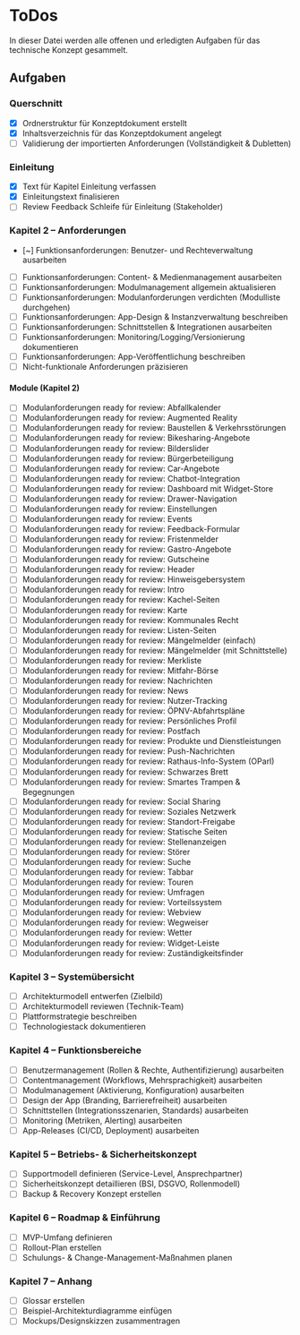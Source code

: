 # ToDos

In dieser Datei werden alle offenen und erledigten Aufgaben für das technische Konzept gesammelt.

## Aufgaben

### Querschnitt

- [x] Ordnerstruktur für Konzeptdokument erstellt
- [x] Inhaltsverzeichnis für das Konzeptdokument angelegt
- [ ] Validierung der importierten Anforderungen (Vollständigkeit & Dubletten)

### Einleitung

- [x] Text für Kapitel Einleitung verfassen
- [x] Einleitungstext finalisieren
- [ ] Review Feedback Schleife für Einleitung (Stakeholder)

### Kapitel 2 – Anforderungen

- [~] Funktionsanforderungen: Benutzer- und Rechteverwaltung ausarbeiten
- [ ] Funktionsanforderungen: Content- & Medienmanagement ausarbeiten
- [ ] Funktionsanforderungen: Modulmanagement allgemein aktualisieren
- [ ] Funktionsanforderungen: Modulanforderungen verdichten (Modulliste durchgehen)
- [ ] Funktionsanforderungen: App-Design & Instanzverwaltung beschreiben
- [ ] Funktionsanforderungen: Schnittstellen & Integrationen ausarbeiten
- [ ] Funktionsanforderungen: Monitoring/Logging/Versionierung dokumentieren
- [ ] Funktionsanforderungen: App-Veröffentlichung beschreiben
- [ ] Nicht-funktionale Anforderungen präzisieren

#### Module (Kapitel 2)

- [ ] Modulanforderungen ready for review: Abfallkalender
- [ ] Modulanforderungen ready for review: Augmented Reality
- [ ] Modulanforderungen ready for review: Baustellen & Verkehrs­störungen
- [ ] Modulanforderungen ready for review: Bikesharing-Angebote
- [ ] Modulanforderungen ready for review: Bilderslider
- [ ] Modulanforderungen ready for review: Bürgerbeteiligung
- [ ] Modulanforderungen ready for review: Car-Angebote
- [ ] Modulanforderungen ready for review: Chatbot-Integration
- [ ] Modulanforderungen ready for review: Dashboard mit Widget-Store
- [ ] Modulanforderungen ready for review: Drawer-Navigation
- [ ] Modulanforderungen ready for review: Einstellungen
- [ ] Modulanforderungen ready for review: Events
- [ ] Modulanforderungen ready for review: Feedback-Formular
- [ ] Modulanforderungen ready for review: Fristenmelder
- [ ] Modulanforderungen ready for review: Gastro-Angebote
- [ ] Modulanforderungen ready for review: Gutscheine
- [ ] Modulanforderungen ready for review: Header
- [ ] Modulanforderungen ready for review: Hinweisgebersystem
- [ ] Modulanforderungen ready for review: Intro
- [ ] Modulanforderungen ready for review: Kachel-Seiten
- [ ] Modulanforderungen ready for review: Karte
- [ ] Modulanforderungen ready for review: Kommunales Recht
- [ ] Modulanforderungen ready for review: Listen-Seiten
- [ ] Modulanforderungen ready for review: Mängelmelder (einfach)
- [ ] Modulanforderungen ready for review: Mängelmelder (mit Schnittstelle)
- [ ] Modulanforderungen ready for review: Merkliste
- [ ] Modulanforderungen ready for review: Mitfahr-Börse
- [ ] Modulanforderungen ready for review: Nachrichten
- [ ] Modulanforderungen ready for review: News
- [ ] Modulanforderungen ready for review: Nutzer-Tracking
- [ ] Modulanforderungen ready for review: ÖPNV-Abfahrtspläne
- [ ] Modulanforderungen ready for review: Persönliches Profil
- [ ] Modulanforderungen ready for review: Postfach
- [ ] Modulanforderungen ready for review: Produkte und Dienstleistungen
- [ ] Modulanforderungen ready for review: Push-Nachrichten
- [ ] Modulanforderungen ready for review: Rathaus-Info-System (OParl)
- [ ] Modulanforderungen ready for review: Schwarzes Brett
- [ ] Modulanforderungen ready for review: Smartes Trampen & Begegnungen
- [ ] Modulanforderungen ready for review: Social Sharing
- [ ] Modulanforderungen ready for review: Soziales Netzwerk
- [ ] Modulanforderungen ready for review: Standort-Freigabe
- [ ] Modulanforderungen ready for review: Statische Seiten
- [ ] Modulanforderungen ready for review: Stellenanzeigen
- [ ] Modulanforderungen ready for review: Störer
- [ ] Modulanforderungen ready for review: Suche
- [ ] Modulanforderungen ready for review: Tabbar
- [ ] Modulanforderungen ready for review: Touren
- [ ] Modulanforderungen ready for review: Umfragen
- [ ] Modulanforderungen ready for review: Vorteilssystem
- [ ] Modulanforderungen ready for review: Webview
- [ ] Modulanforderungen ready for review: Wegweiser
- [ ] Modulanforderungen ready for review: Wetter
- [ ] Modulanforderungen ready for review: Widget-Leiste
- [ ] Modulanforderungen ready for review: Zuständigkeitsfinder

### Kapitel 3 – Systemübersicht

- [ ] Architekturmodell entwerfen (Zielbild)
- [ ] Architekturmodell reviewen (Technik-Team)
- [ ] Plattformstrategie beschreiben
- [ ] Technologiestack dokumentieren

### Kapitel 4 – Funktionsbereiche

- [ ] Benutzermanagement (Rollen & Rechte, Authentifizierung) ausarbeiten
- [ ] Contentmanagement (Workflows, Mehrsprachigkeit) ausarbeiten
- [ ] Modulmanagement (Aktivierung, Konfiguration) ausarbeiten
- [ ] Design der App (Branding, Barrierefreiheit) ausarbeiten
- [ ] Schnittstellen (Integrationsszenarien, Standards) ausarbeiten
- [ ] Monitoring (Metriken, Alerting) ausarbeiten
- [ ] App-Releases (CI/CD, Deployment) ausarbeiten

### Kapitel 5 – Betriebs- & Sicherheitskonzept

- [ ] Supportmodell definieren (Service-Level, Ansprechpartner)
- [ ] Sicherheitskonzept detaillieren (BSI, DSGVO, Rollenmodell)
- [ ] Backup & Recovery Konzept erstellen

### Kapitel 6 – Roadmap & Einführung

- [ ] MVP-Umfang definieren
- [ ] Rollout-Plan erstellen
- [ ] Schulungs- & Change-Management-Maßnahmen planen

### Kapitel 7 – Anhang

- [ ] Glossar erstellen
- [ ] Beispiel-Architekturdiagramme einfügen
- [ ] Mockups/Designskizzen zusammentragen
